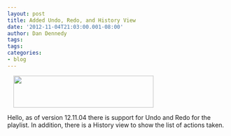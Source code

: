 ```yaml
---
layout: post
title: Added Undo, Redo, and History View
date: '2012-11-04T21:03:00.001-08:00'
author: Dan Dennedy
tags: 
tags:
categories:
- blog
---
```


<div class="separator" style="clear: both; text-align: left;"><a href="http://4.bp.blogspot.com/-Ytn6A0E-xao/UJdIiD3UVpI/AAAAAAAABqg/1RMYUHZ091o/s1600/shotcut-history.png" imageanchor="1" style="margin-left: 1em; margin-right: 1em;"><img border="0" height="73" src="http://4.bp.blogspot.com/-Ytn6A0E-xao/UJdIiD3UVpI/AAAAAAAABqg/1RMYUHZ091o/s1600/shotcut-history.png" width="320"></a></div>

Hello, as of version 12.11.04 there is support for Undo and Redo for the playlist. In addition, there is a History view to show the list of actions taken.
